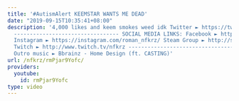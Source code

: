 ```yaml
---
title: '#AutismAlert KEEMSTAR WANTS ME DEAD'
date: "2019-09-15T10:35:41+08:00"
description: '4,000 likes and keem smokes weed idk Twitter ► https://twitter.com/NFKRZAlt
  --------------------------------- SOCIAL MEDIA LINKS: Facebook ► https://www.facebook.com/NFKRZ1
  Instagram ► https://instagram.com/roman_nfkrz/ Steam Group ► http://steamcommunity.com/groups/nfkr...
  Twitch ► http://www.twitch.tv/nfkrz --------------------------------- Music: ---------------------------------
  Outro music ► Bbrainz - Home Design (ft. CASTING)'
url: /nfkrz/rmPjar9Yofc/
providers:
  youtube:
    id: rmPjar9Yofc
type: video
---
```

